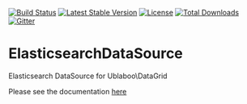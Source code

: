 [![Build Status](https://travis-ci.org/ublaboo/datagrid-elasticsearch-data-source.svg?branch=master)](https://travis-ci.org/ublaboo/datagrid-elasticsearch-data-source)
[![Latest Stable Version](https://poser.pugx.org/ublaboo/datagrid-elasticsearch-data-source/v/stable)](https://packagist.org/packages/ublaboo/datagrid-elasticsearch-data-source)
[![License](https://poser.pugx.org/ublaboo/datagrid-elasticsearch-data-source/license)](https://packagist.org/packages/ublaboo/datagrid-elasticsearch-data-source)
[![Total Downloads](https://poser.pugx.org/ublaboo/datagrid-elasticsearch-data-source/downloads)](https://packagist.org/packages/ublaboo/datagrid-elasticsearch-data-source)
[![Gitter](https://img.shields.io/gitter/room/nwjs/nw.js.svg)](https://gitter.im/ublaboo/help)

# ElasticsearchDataSource
Elasticsearch DataSource for Ublaboo\\DataGrid

Please see the documentation [here](https://ublaboo.org/datagrid-elasticsearch-data-source/)
